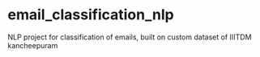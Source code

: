 # email_classification_nlp
NLP project for classification of emails, built on custom dataset of IIITDM kancheepuram
